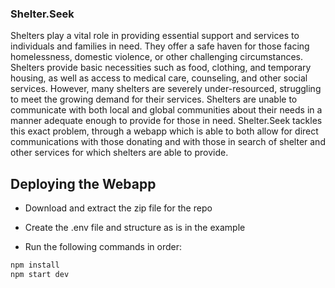 ### Shelter.Seek

Shelters play a vital role in providing essential support and services to individuals and families in need. They offer a safe haven for those facing homelessness, domestic violence, or other challenging circumstances. Shelters provide basic necessities such as food, clothing, and temporary housing, as well as access to medical care, counseling, and other social services. However, many shelters are severely under-resourced, struggling to meet the growing demand for their services. Shelters are unable to communicate with both local and global communities about their needs in a manner adequate enough to provide for those in need. Shelter.Seek tackles this exact problem, through a webapp which is able to both allow for direct communications with those donating and with those in search of shelter and other services for which shelters are able to provide. 


## Deploying the Webapp

- Download and extract the zip file for the repo

- Create the .env file and structure as is in the example

- Run the following commands in order:
```bash
npm install
npm start dev
```
 